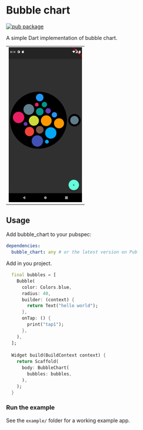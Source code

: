 # Bubble chart

[![pub package](https://img.shields.io/pub/v/bubble_chart.svg)](https://pub.dartlang.org/packages/bubble_chart)

A simple Dart implementation of bubble chart.

<div style="text-align: center"><table><tr>
  <td style="text-align: center">
  <a href="https://github.com/lpongetti/bubble_chart/blob/master/example.png">
    <img src="https://github.com/lpongetti/bubble_chart/blob/master/example.png" width="200"/></a>
</td>
</tr></table></div>

## Usage

Add bubble_chart to your pubspec:

```yaml
dependencies:
  bubble_chart: any # or the latest version on Pub
```

Add in you project.

```dart
  final bubbles = [
    Bubble(
      color: Colors.blue,
      radius: 40,
      builder: (context) {
        return Text("hello world");
      },
      onTap: () {
        print("tap1");
      },
    ),
  ];

  Widget build(BuildContext context) {
    return Scaffold(
      body: BubbleChart(
        bubbles: bubbles,
      ),
    );
  }
```

### Run the example

See the `example/` folder for a working example app.
